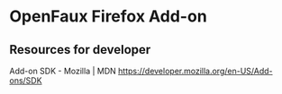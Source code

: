 OpenFaux Firefox Add-on
=======================

Resources for developer
-----------------------

Add-on SDK - Mozilla | MDN
https://developer.mozilla.org/en-US/Add-ons/SDK
